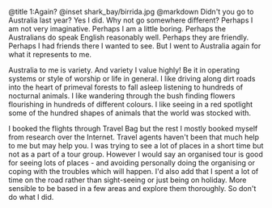 @title		1:Again?
@inset		shark_bay/birrida.jpg
@markdown
Didn't you go to Australia last year? Yes I did. Why not go somewhere different? Perhaps I am not very imaginative. Perhaps I am a little boring. Perhaps the Australians do speak English reasonably well. Perhaps they are friendly. Perhaps I had friends there I wanted to see. But I went to Australia again for what it represents to me.

Australia to me is variety. And variety I value highly! Be it in operating systems or style of worship or life in general. I like driving along dirt roads into the heart of primeval forests to fall asleep listening to hundreds of nocturnal animals. I like wandering through the bush finding flowers flourishing in hundreds of different colours. I like seeing in a red spotlight some of the hundred shapes of animals that the world was stocked with.

I booked the flights through Travel Bag but the rest I mostly booked myself from research over the Internet. Travel agents haven't been that much help to me but may help you. I was trying to see a lot of places in a short time but not as a part of a tour group. However I would say an organised tour is good for seeing lots of places - and avoiding personally doing the organising or coping with the troubles which will happen. I'd also add that I spent a lot of time on the road rather than sight-seeing or just being on holiday. More sensible to be based in a few areas and explore them thoroughly. So don't do what I did.
